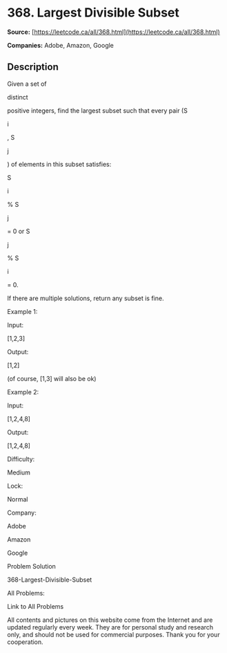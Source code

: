 # 368. Largest Divisible Subset

**Source:** [https://leetcode.ca/all/368.html](https://leetcode.ca/all/368.html)

**Companies:** Adobe, Amazon, Google

## Description

Given a set of

distinct

positive integers, find the largest subset such that every
        pair (S

i

, S

j

) of elements in this subset satisfies:

S

i

% S

j

= 0 or S

j

% S

i

= 0.

If there are multiple solutions, return any subset is fine.

Example 1:

Input:

[1,2,3]

Output:

[1,2]

(of course, [1,3] will also be ok)

Example 2:

Input:

[1,2,4,8]

Output:

[1,2,4,8]

Difficulty:

Medium

Lock:

Normal

Company:

Adobe

Amazon

Google

Problem Solution

368-Largest-Divisible-Subset

All Problems:

Link to All Problems

All contents and pictures on this website come from the Internet and are updated regularly every week. They are for personal study and research only, and should not be used for commercial purposes. Thank you for your cooperation.

